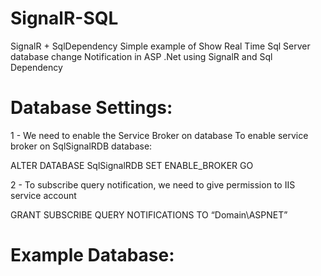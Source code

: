 SignalR-SQL
===========

SignalR + SqlDependency
Simple example of Show Real Time Sql Server database change Notification in ASP .Net using SignalR and Sql Dependency

Database Settings:
===========
1 - We need to enable the Service Broker on database
To enable service broker on SqlSignalRDB database:


ALTER DATABASE SqlSignalRDB SET ENABLE_BROKER
GO

2 - To subscribe query notification, we need to give permission to IIS service account

GRANT SUBSCRIBE QUERY NOTIFICATIONS TO “Domain\ASPNET”

Example Database:
===========
